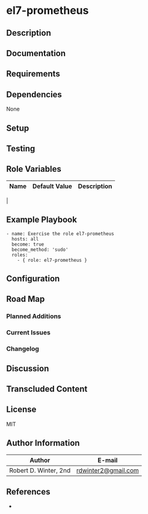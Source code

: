 el7-prometheus
====================

## Description

## Documentation

## Requirements

## Dependencies

None

## Setup

## Testing

## Role Variables

| Name | Default Value | Description |
|------|---------------|-------------|
|

## Example Playbook

```{.yml}
- name: Exercise the role el7-prometheus
  hosts: all
  become: true
  become_method: 'sudo'
  roles:
    - { role: el7-prometheus }
```

## Configuration

## Road Map

### Planned Additions

### Current Issues

### Changelog

## Discussion

## Transcluded Content

## License

MIT

## Author Information

| Author                | E-mail               |
|-----------------------|----------------------|
| Robert D. Winter, 2nd |  rdwinter2@gmail.com |

## References

*
